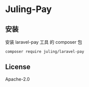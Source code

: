 # Juling-Pay

## 安装

安装 laravel-pay 工具 的 composer 包

```
composer require juling/laravel-pay
```

## License

Apache-2.0
